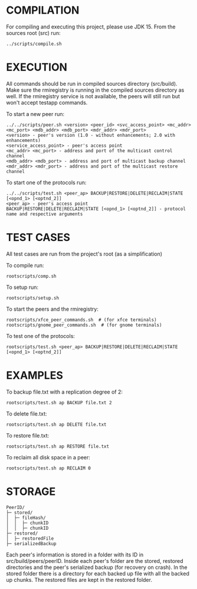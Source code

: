 # COMPILATION
For compiling and executing this project, please use JDK 15.
From the sources root (src) run:
```shell
../scripts/compile.sh
```

# EXECUTION
All commands should be run in compiled sources directory (src/build).
Make sure the rmiregistry is running in the compiled sources directory as well.
If the rmiregistry service is not available, the peers will still run but won't accept testapp commands.


To start a new peer run:
```
../../scripts/peer.sh <version> <peer_id> <svc_access_point> <mc_addr> <mc_port> <mdb_addr> <mdb_port> <mdr_addr> <mdr_port>
<version> - peer's version (1.0 - without enhancements; 2.0 with enhancements)
<service_access_point> - peer's access point
<mc_addr> <mc_port> - address and port of the multicast control channel
<mdb_addr> <mdb_port> - address and port of multicast backup channel
<mdr_addr> <mdr_port> - address and port of the multicast restore channel
```

To start one of the protocols run:
```
../../scripts/test.sh <peer_ap> BACKUP|RESTORE|DELETE|RECLAIM|STATE [<opnd_1> [<optnd_2]]
<peer_ap> - peer's access point
BACKUP|RESTORE|DELETE|RECLAIM|STATE [<opnd_1> [<optnd_2]] - protocol name and respective arguments
```


# TEST CASES
All test cases are run from the project's root (as a simplification)

To compile run:
```shell
rootscripts/comp.sh
```

To setup run:
```shell
rootscripts/setup.sh
```

To start the peers and the rmiregistry:
```shell
rootscripts/xfce_peer_commands.sh  # (for xfce terminals)
rootscripts/gnome_peer_commands.sh 	# (for gnome terminals)
```

To test one of the protocols:
```shell
rootscripts/test.sh <peer_ap> BACKUP|RESTORE|DELETE|RECLAIM|STATE [<opnd_1> [<optnd_2]]
```

# EXAMPLES

To backup file.txt with a replication degree of 2:
```shell
rootscripts/test.sh ap BACKUP file.txt 2
```

To delete file.txt:
```shell
rootscripts/test.sh ap DELETE file.txt
```

To restore file.txt:
```shell
rootscripts/test.sh ap RESTORE file.txt
```

To reclaim all disk space in a peer:
```shell
rootscripts/test.sh ap RECLAIM 0
```


# STORAGE

```
PeerID/
├─ stored/
│  ├─ fileHash/
│  │  ├─ chunkID
│  │  ├─ chunkID
├─ restored/
│  ├─ restoredFile
├─ serializedBackup
```

Each peer's information is stored in a folder with its ID in src/build/peers/peerID.
Inside each peer's folder are the stored, restored directories and the peer's serialized backup (for recovery on crash).
In the stored folder there is a directory for each backed up file with all the backed up chunks.
The restored files are kept in the restored folder. 